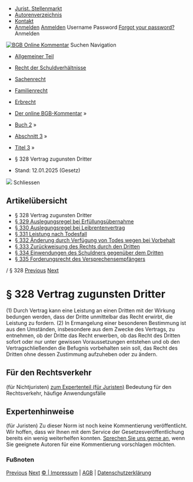   * [Jurist. Stellenmarkt](https://bgb.kommentar.de/Buch-2/Abschnitt-3/Titel-3/</job-board> "Jurist. Stellenmarkt")
  * [Autorenverzeichnis](https://bgb.kommentar.de/Buch-2/Abschnitt-3/Titel-3/</Autorenverzeichnis> "Autorenverzeichnis")
  * [Kontakt](https://bgb.kommentar.de/Buch-2/Abschnitt-3/Titel-3/</Kontakt>)
  * [Anmelden](https://bgb.kommentar.de/Buch-2/Abschnitt-3/Titel-3/<#login> "show login form") [Anmelden](https://bgb.kommentar.de/Buch-2/Abschnitt-3/Titel-3/<#> "hide login form") Username Password
[Forgot your password?](https://bgb.kommentar.de/Buch-2/Abschnitt-3/Titel-3/</user/forgotpassword>) Anmelden 


[![BGB Online Kommentar](https://bgb.kommentar.de/extension/bgb/design/bgb/images/logo.png)](https://bgb.kommentar.de/Buch-2/Abschnitt-3/Titel-3/</> "BGB Online Kommentar")
Suchen
Navigation
  * [Allgemeiner Teil](https://bgb.kommentar.de/Buch-2/Abschnitt-3/Titel-3/</Buch-1>)
  * [Recht der Schuldverhältnisse](https://bgb.kommentar.de/Buch-2/Abschnitt-3/Titel-3/</Buch-2>)
  * [Sachenrecht](https://bgb.kommentar.de/Buch-2/Abschnitt-3/Titel-3/</Buch-3>)
  * [Familienrecht](https://bgb.kommentar.de/Buch-2/Abschnitt-3/Titel-3/</Buch-4>)
  * [Erbrecht](https://bgb.kommentar.de/Buch-2/Abschnitt-3/Titel-3/</Buch-5>)


  * [Der online BGB-Kommentar](https://bgb.kommentar.de/Buch-2/Abschnitt-3/Titel-3/</>) »
  * [Buch 2](https://bgb.kommentar.de/Buch-2/Abschnitt-3/Titel-3/</Buch-2>) »
  * [Abschnitt 3](https://bgb.kommentar.de/Buch-2/Abschnitt-3/Titel-3/</Buch-2/Abschnitt-3>) »
  * [Titel 3](https://bgb.kommentar.de/Buch-2/Abschnitt-3/Titel-3/</Buch-2/Abschnitt-3/Titel-3>) »
  * § 328 Vertrag zugunsten Dritter 
  * Stand: 12.01.2025 (Gesetz) 


![](https://vg01.met.vgwort.de/na/1c9909529ead4f509072c06d9081a7d5)
Schliessen 
## Artikelübersicht
  * § 328 Vertrag zugunsten Dritter 
  * [ § 329 Auslegungsregel bei Erfüllungsübernahme ](https://bgb.kommentar.de/Buch-2/Abschnitt-3/Titel-3/</Buch-2/Abschnitt-3/Titel-3/Auslegungsregel-bei-Erfuellungsuebernahme>)
  * [ § 330 Auslegungsregel bei Leibrentenvertrag ](https://bgb.kommentar.de/Buch-2/Abschnitt-3/Titel-3/</Buch-2/Abschnitt-3/Titel-3/Auslegungsregel-bei-Leibrentenvertrag>)
  * [ § 331 Leistung nach Todesfall ](https://bgb.kommentar.de/Buch-2/Abschnitt-3/Titel-3/</Buch-2/Abschnitt-3/Titel-3/Leistung-nach-Todesfall>)
  * [ § 332 Änderung durch Verfügung von Todes wegen bei Vorbehalt ](https://bgb.kommentar.de/Buch-2/Abschnitt-3/Titel-3/</Buch-2/Abschnitt-3/Titel-3/Aenderung-durch-Verfuegung-von-Todes-wegen-bei-Vorbehalt>)
  * [ § 333 Zurückweisung des Rechts durch den Dritten ](https://bgb.kommentar.de/Buch-2/Abschnitt-3/Titel-3/</Buch-2/Abschnitt-3/Titel-3/Zurueckweisung-des-Rechts-durch-den-Dritten>)
  * [ § 334 Einwendungen des Schuldners gegenüber dem Dritten ](https://bgb.kommentar.de/Buch-2/Abschnitt-3/Titel-3/</Buch-2/Abschnitt-3/Titel-3/Einwendungen-des-Schuldners-gegenueber-dem-Dritten>)
  * [ § 335 Forderungsrecht des Versprechensempfängers ](https://bgb.kommentar.de/Buch-2/Abschnitt-3/Titel-3/</Buch-2/Abschnitt-3/Titel-3/Forderungsrecht-des-Versprechensempfaengers>)


/ § 328 
[Previous](https://bgb.kommentar.de/Buch-2/Abschnitt-3/Titel-3/</Buch-2/Abschnitt-3/Titel-2a/Untertitel-2/Rueckgriff-des-Unternehmers> "§ 327u Rückgriff des Unternehmers") [Next](https://bgb.kommentar.de/Buch-2/Abschnitt-3/Titel-3/</Buch-2/Abschnitt-3/Titel-3/Auslegungsregel-bei-Erfuellungsuebernahme> "§ 329 Auslegungsregel bei Erfüllungsübernahme")
# § 328 Vertrag zugunsten Dritter
(1) Durch Vertrag kann eine Leistung an einen Dritten mit der Wirkung bedungen werden, dass der Dritte unmittelbar das Recht erwirbt, die Leistung zu fordern.
(2) In Ermangelung einer besonderen Bestimmung ist aus den Umständen, insbesondere aus dem Zwecke des Vertrags, zu entnehmen, ob der Dritte das Recht erwerben, ob das Recht des Dritten sofort oder nur unter gewissen Voraussetzungen entstehen und ob den Vertragschließenden die Befugnis vorbehalten sein soll, das Recht des Dritten ohne dessen Zustimmung aufzuheben oder zu ändern.
## Für den Rechtsverkehr 
(für Nichtjuristen)
[zum Expertenteil (für Juristen)](https://bgb.kommentar.de/Buch-2/Abschnitt-3/Titel-3/<#expertenhinweise>)
Bedeutung für den Rechtsverkehr, häufige Anwendungsfälle
## Expertenhinweise
(für Juristen)
Zu dieser Norm ist noch keine Kommentierung veröffentlicht. Wir hoffen, dass wir Ihnen mit dem Service der Gesetzesveröffentlichung bereits ein wenig weiterhelfen konnten. [Sprechen Sie uns gerne an](https://bgb.kommentar.de/Buch-2/Abschnitt-3/Titel-3/</Kontakt>), wenn Sie geeignete Autoren für eine Kommentierung vorschlagen möchten. 
### Fußnoten
[Previous](https://bgb.kommentar.de/Buch-2/Abschnitt-3/Titel-3/</Buch-2/Abschnitt-3/Titel-2a/Untertitel-2/Rueckgriff-des-Unternehmers> "§ 327u Rückgriff des Unternehmers") [Next](https://bgb.kommentar.de/Buch-2/Abschnitt-3/Titel-3/</Buch-2/Abschnitt-3/Titel-3/Auslegungsregel-bei-Erfuellungsuebernahme> "§ 329 Auslegungsregel bei Erfüllungsübernahme")
[© | Impressum](https://bgb.kommentar.de/Buch-2/Abschnitt-3/Titel-3/</Kontakt>) | [AGB](https://bgb.kommentar.de/Buch-2/Abschnitt-3/Titel-3/</AGB>) | [Datenschutzerklärung](https://bgb.kommentar.de/Buch-2/Abschnitt-3/Titel-3/</Datenschutzerklaerung-fuer-Leser>)
